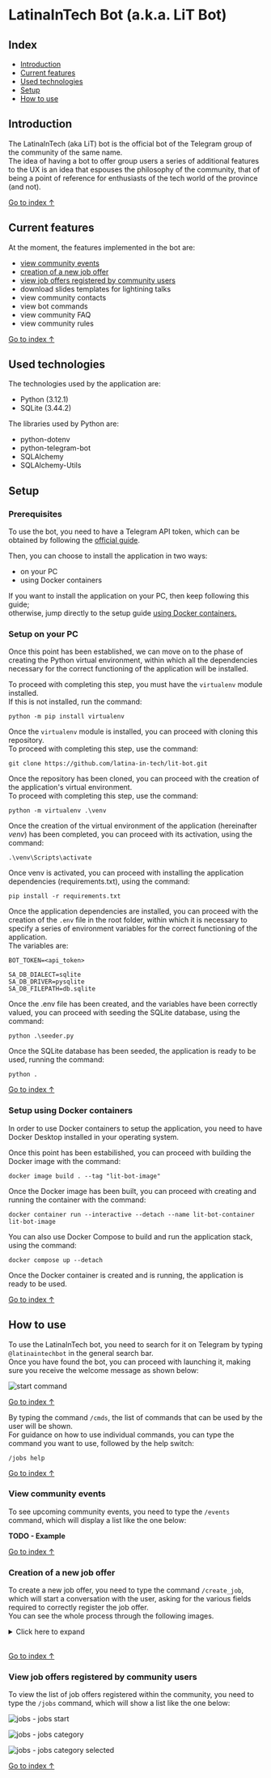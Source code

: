 # LatinaInTech Bot (a.k.a. LiT Bot)

## Index
- [Introduction](#introduction)
- [Current features](#current-features)
- [Used technologies](#used-technologies)
- [Setup](#setup)
- [How to use](#how-to-use)

## Introduction
The LatinaInTech (aka LiT) bot is the official bot of the Telegram group of the community of the same name.<br>
The idea of having a bot to offer group users a series of additional features to the UX is an idea that espouses the philosophy of the community, that of being a point of reference for enthusiasts of the tech world of the province (and not).

[Go to index ↑](#index)

## Current features
At the moment, the features implemented in the bot are:
- [view community events](#view-community-events)
- [creation of a new job offer](#creation-of-a-new-job-offer)
- [view job offers registered by community users](#view-job-offers-registered-by-community-users)
- download slides templates for lightining talks
- view community contacts
- view bot commands
- view community FAQ
- view community rules

[Go to index ↑](#index)

## Used technologies
The technologies used by the application are:
- Python (3.12.1)
- SQLite (3.44.2)

The libraries used by Python are:
- python-dotenv
- python-telegram-bot
- SQLAlchemy
- SQLAlchemy-Utils

## Setup

### Prerequisites
To use the bot, you need to have a Telegram API token, which can be obtained by following the [official guide](https://core.telegram.org/bots/tutorial#introduction).

Then, you can choose to install the application in two ways:
- on your PC
- using Docker containers

If you want to install the application on your PC, then keep following this guide;<br>
otherwise, jump directly to the setup guide [using Docker containers.](#setup-using-docker-containers)

### Setup on your PC

Once this point has been established, we can move on to the phase of creating the Python virtual environment, within which all the dependencies necessary for the correct functioning of the application will be installed.

To proceed with completing this step, you must have the `virtualenv` module installed.<br>
If this is not installed, run the command:

```console
python -m pip install virtualenv
```

Once the `virtualenv` module is installed, you can proceed with cloning this repository.<br>
To proceed with completing this step, use the command:

```console
git clone https://github.com/latina-in-tech/lit-bot.git
```

Once the repository has been cloned, you can proceed with the creation of the application's virtual environment.<br>
To proceed with completing this step, use the command:

```console
python -m virtualenv .\venv
```

Once the creation of the virtual environment of the application (hereinafter _venv_) has been completed, you can proceed with its activation, using the command:

```console
.\venv\Scripts\activate
```

Once venv is activated, you can proceed with installing the application dependencies (requirements.txt), using the command:

```console
pip install -r requirements.txt
```

Once the application dependencies are installed, you can proceed with the creation of the `.env` file in the root folder, within which it is necessary to specify a series of environment variables for the correct functioning of the application.<br>
The variables are:


```console
BOT_TOKEN=<api_token>

SA_DB_DIALECT=sqlite
SA_DB_DRIVER=pysqlite
SA_DB_FILEPATH=db.sqlite
``` 

Once the .env file has been created, and the variables have been correctly valued, you can proceed with seeding the SQLite database, using the command:

```console
python .\seeder.py
```

Once the SQLite database has been seeded, the application is ready to be used, running the command:

```console
python .
```

[Go to index ↑](#index)

### Setup using Docker containers

In order to use Docker containers to setup the application, you need to have Docker Desktop installed in your operating system.

Once this point has been estabilished, you can proceed with building the Docker image with the command:

```console
docker image build . --tag "lit-bot-image"
```

Once the Docker image has been built, you can proceed with creating and running the container with the command:

```console
docker container run --interactive --detach --name lit-bot-container lit-bot-image
```

You can also use Docker Compose to build and run the application stack, using the command:
```console
docker compose up --detach
```

Once the Docker container is created and is running, the application is ready to be used.

[Go to index ↑](#index)

## How to use

To use the LatinaInTech bot, you need to search for it on Telegram by typing `@latinaintechbot` in the general search bar.<br>
Once you have found the bot, you can proceed with launching it, making sure you receive the welcome message as shown below:

![start command](/docs/images/commands/start.png)

[Go to index ↑](#index)

By typing the command `/cmds`, the list of commands that can be used by the user will be shown.<br>
For guidance on how to use individual commands, you can type the command you want to use, followed by the help switch:

```console
/jobs help
```

[Go to index ↑](#index)

### View community events
To see upcoming community events, you need to type the `/events` command, which will display a list like the one below:

**TODO - Example**

[Go to index ↑](#index)

### Creation of a new job offer
To create a new job offer, you need to type the command `/create_job`, which will start a conversation with the user, asking for the various fields required to correctly register the job offer.<br>
You can see the whole process through the following images.
<details>
    <summary>Click here to expand</summary><br>
    
![create_job - start](/docs/images/conversation/create_job_start.png)

![create_job - contract type](/docs/images/conversation/create_job/create_job_contract_type.png)

![create_job - job category](/docs/images/conversation/create_job/create_job_job_categry.png)

![create_job - job position](/docs/images/conversation/create_job/creat_job_position.png)

![create_job - job description](/docs/images/conversation/create_job/create_job_description.png)

![create_job - job link](/docs/images/conversation/create_job/create_job_link.png)

![create_job - job ral](/docs/images/conversation/create_job/create_job_ral.png)

![create_job - job created](/docs/images/conversation/create_job/create_job_job_created.png)

</details>
<br>

[Go to index ↑](#index)

### View job offers registered by community users
To view the list of job offers registered within the community, you need to type the `/jobs` command, which will show a list like the one below:

![jobs - jobs start](/docs/images/conversation/jobs/jobs_start.png)

![jobs - jobs category](/docs/images/conversation/jobs/jobs_job_category.png)

![jobs - jobs category selected](/docs/images/conversation/jobs/jobs_job_category_selected.png)

[Go to index ↑](#index)

